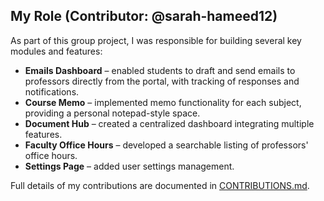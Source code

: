 ## My Role (Contributor: @sarah-hameed12)

As part of this group project, I was responsible for building several key modules and features:

- **Emails Dashboard** – enabled students to draft and send emails to professors directly from the portal, with tracking of responses and notifications.  
- **Course Memo** – implemented memo functionality for each subject, providing a personal notepad-style space.  
- **Document Hub** – created a centralized dashboard integrating multiple features.  
- **Faculty Office Hours** – developed a searchable listing of professors' office hours.  
- **Settings Page** – added user settings management.  

Full details of my contributions are documented in [CONTRIBUTIONS.md](./CONTRIBUTIONS.md).
